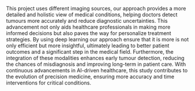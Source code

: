 This project uses different imaging sources, our approach provides a more detailed and holistic view of medical conditions, 
helping doctors detect tumours more accurately and reduce diagnostic uncertainties. This advancement not only aids healthcare professionals in making more informed decisions 
but also paves the way for personalize treatment strategies.
By using deep learning our approach ensure that it is more is not only efficient but more insightful, 
ultimately leading to better patient outcomes and a significant step in the medical field.
Furthermore, the integration of these modalities enhances early tumour detection, reducing the chances of misdiagnosis and improving long-term in patient care. 
With continuous advancements in AI-driven healthcare, this study contributes to the evolution of precision medicine, 
ensuring more accuracy and time interventions for critical conditions.
